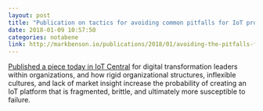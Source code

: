 ```yaml
---
layout: post
title: "Publication on tactics for avoiding common pitfalls for IoT program leaders in IoT Central"
date: 2018-01-09 10:57:50
categories: notabene
link: http://markbenson.io/publications/2018/01/avoiding-the-pitfalls-five-tactics-for-iot-program-leaders/
---
```


[Published a piece today in IoT Central][ln1] for digital transformation leaders within organizations, and how rigid organizational structures, inflexible cultures, and lack of market insight increase the probability of creating an IoT platform that is fragmented, brittle, and ultimately more susceptible to failure.

[ln1]: http://markbenson.io/publications/2018/01/avoiding-the-pitfalls-five-tactics-for-iot-program-leaders/

